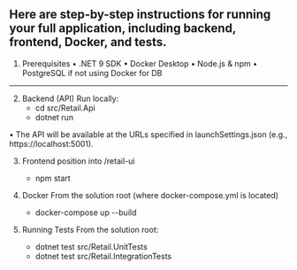 Here are step-by-step instructions for running your full application, including backend, frontend, Docker, and tests.
---
1. Prerequisites
•	.NET 9 SDK
•	Docker Desktop
•	Node.js & npm
•	PostgreSQL if not using Docker for DB
---

2. Backend (API)
Run locally:
    - cd src/Retail.Api
    - dotnet run

•	The API will be available at the URLs specified in launchSettings.json (e.g., https://localhost:5001).

3. Frontend
position into /retail-ui
    - npm start

 4. Docker 
 From the solution root (where docker-compose.yml is located)
    - docker-compose up --build

5. Running Tests
From the solution root:
    - dotnet test src/Retail.UnitTests
    - dotnet test src/Retail.IntegrationTests